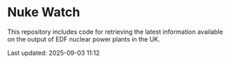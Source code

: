 # Nuke Watch

This repository includes code for retrieving the latest information available on the output of EDF nuclear power plants in the UK.

Last updated: 2025-09-03 11:12